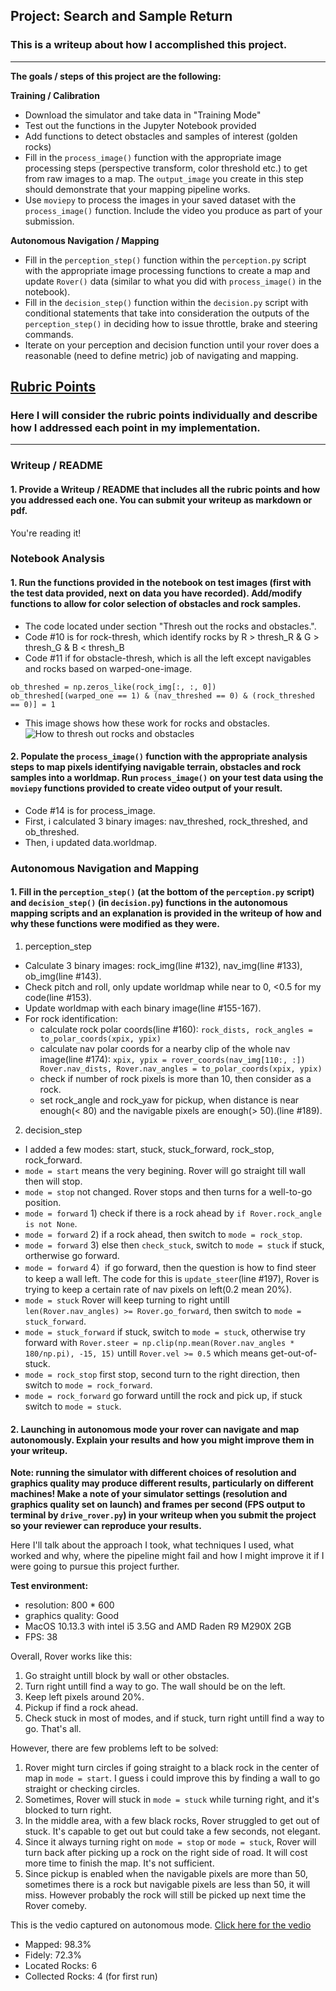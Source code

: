 ## Project: Search and Sample Return
### This is a writeup about how I accomplished this project.

---


**The goals / steps of this project are the following:**  

**Training / Calibration**  

* Download the simulator and take data in "Training Mode"
* Test out the functions in the Jupyter Notebook provided
* Add functions to detect obstacles and samples of interest (golden rocks)
* Fill in the `process_image()` function with the appropriate image processing steps (perspective transform, color threshold etc.) to get from raw images to a map.  The `output_image` you create in this step should demonstrate that your mapping pipeline works.
* Use `moviepy` to process the images in your saved dataset with the `process_image()` function.  Include the video you produce as part of your submission.

**Autonomous Navigation / Mapping**

* Fill in the `perception_step()` function within the `perception.py` script with the appropriate image processing functions to create a map and update `Rover()` data (similar to what you did with `process_image()` in the notebook). 
* Fill in the `decision_step()` function within the `decision.py` script with conditional statements that take into consideration the outputs of the `perception_step()` in deciding how to issue throttle, brake and steering commands. 
* Iterate on your perception and decision function until your rover does a reasonable (need to define metric) job of navigating and mapping.  

[//]: # (Image References)

[rock_ob]: ./misc/rock_ob.jpg

## [Rubric Points](https://review.udacity.com/#!/rubrics/916/view)
### Here I will consider the rubric points individually and describe how I addressed each point in my implementation.  

---
### Writeup / README

#### 1. Provide a Writeup / README that includes all the rubric points and how you addressed each one.  You can submit your writeup as markdown or pdf.  

You're reading it!

### Notebook Analysis
#### 1. Run the functions provided in the notebook on test images (first with the test data provided, next on data you have recorded). Add/modify functions to allow for color selection of obstacles and rock samples.
* The code located under section "Thresh out the rocks and obstacles.".
* Code #10 is for rock-thresh, which identify rocks by R > thresh_R & G > thresh_G & B < thresh_B
* Code #11 if for obstacle-thresh, which is all the left except navigables and rocks based on warped-one-image.
```
ob_threshed = np.zeros_like(rock_img[:, :, 0])
ob_threshed[(warped_one == 1) & (nav_threshed == 0) & (rock_threshed == 0)] = 1
```
* This image shows how these work for rocks and obstacles.
![How to thresh out rocks and obstacles][rock_ob]


#### 2. Populate the `process_image()` function with the appropriate analysis steps to map pixels identifying navigable terrain, obstacles and rock samples into a worldmap.  Run `process_image()` on your test data using the `moviepy` functions provided to create video output of your result. 
* Code #14 is for process_image.
* First, i calculated 3 binary images: nav_threshed, rock_threshed, and ob_threshed.
* Then, i updated data.worldmap.


### Autonomous Navigation and Mapping

#### 1. Fill in the `perception_step()` (at the bottom of the `perception.py` script) and `decision_step()` (in `decision.py`) functions in the autonomous mapping scripts and an explanation is provided in the writeup of how and why these functions were modified as they were.

1. perception_step
* Calculate 3 binary images: rock_img(line #132), nav_img(line #133), ob_img(line #143).
* Check pitch and roll, only update worldmap while near to 0, <0.5 for my code(line #153).
* Update worldmap with each binary image(line #155-167).
* For rock identification:
  + calculate rock polar coords(line #160): `rock_dists, rock_angles = to_polar_coords(xpix, ypix)`
  + calculate nav polar coords for a nearby clip of the whole nav image(line #174): `xpix, ypix = rover_coords(nav_img[110:, :])
	Rover.nav_dists, Rover.nav_angles = to_polar_coords(xpix, ypix)
`
  + check if number of rock pixels is more than 10, then consider as a rock.
  + set rock_angle and rock_yaw for pickup, when distance is near enough(< 80) and the navigable pixels are enough(> 50).(line #189).

2. decision_step
* I added a few modes: start, stuck, stuck_forward, rock_stop, rock_forward.
* `mode = start` means the very begining. Rover will go straight till wall then will stop.
* `mode = stop` not changed. Rover stops and then turns for a well-to-go position.
* `mode = forward` 1) check if there is a rock ahead by `if Rover.rock_angle is not None`.
* `mode = forward` 2) if a rock ahead, then switch to `mode = rock_stop`.
* `mode = forward` 3) else then `check_stuck`, switch to `mode = stuck` if stuck, ortherwise go forward.
* `mode = forward` 4）if go forward, then the question is how to find steer to keep a wall left. The code for this is `update_steer`(line #197), Rover is trying to keep a certain rate of nav pixels on left(0.2 mean 20%).
* `mode = stuck` Rover will keep turning to right untill `len(Rover.nav_angles) >= Rover.go_forward`, then switch to `mode = stuck_forward`.
* `mode = stuck_forward` if stuck, switch to `mode = stuck`, otherwise try forward with `Rover.steer = np.clip(np.mean(Rover.nav_angles * 180/np.pi), -15, 15)` untill `Rover.vel >= 0.5` which means get-out-of-stuck.
* `mode = rock_stop` first stop, second turn to the right direction, then switch to `mode = rock_forward`.
* `mode = rock_forward` go forward untill the rock and pick up, if stuck switch to `mode = stuck`.


#### 2. Launching in autonomous mode your rover can navigate and map autonomously.  Explain your results and how you might improve them in your writeup.  

**Note: running the simulator with different choices of resolution and graphics quality may produce different results, particularly on different machines!  Make a note of your simulator settings (resolution and graphics quality set on launch) and frames per second (FPS output to terminal by `drive_rover.py`) in your writeup when you submit the project so your reviewer can reproduce your results.**

Here I'll talk about the approach I took, what techniques I used, what worked and why, where the pipeline might fail and how I might improve it if I were going to pursue this project further.  

**Test environment:**
* resolution: 800 * 600
* graphics quality: Good
* MacOS 10.13.3 with intel i5 3.5G and AMD Raden R9 M290X 2GB
* FPS: 38

Overall, Rover works like this:
1. Go straight untill block by wall or other obstacles.
2. Turn right untill find a way to go. The wall should be on the left.
3. Keep left pixels around 20%.
4. Pickup if find a rock ahead.
5. Check stuck in most of modes, and if stuck, turn right untill find a way to go.
That's all.

However, there are few problems left to be solved:
1. Rover might turn circles if going straight to a black rock in the center of map in `mode = start`. I guess i could improve this by finding a wall to go straight or checking circles.
2. Sometimes, Rover will stuck in `mode = stuck` while turning right, and it's blocked to turn right.
3. In the middle area, with a few black rocks, Rover struggled to get out of stuck. It's capable to get out but could take a few seconds, not elegant.
4. Since it always turning right on `mode = stop` or `mode = stuck`, Rover will turn back after picking up a rock on the right side of road. It will cost more time to finish the map. It's not sufficient.
5. Since pickup is enabled when the navigable pixels are more than 50, sometimes there is a rock but navigable pixels are less than 50, it will miss. However probably the rock will still be picked up next time the Rover comeby.

This is the vedio captured on autonomous mode.
[Click here for the vedio](https://youtu.be/3Hxw661YDww)
* Mapped: 98.3%
* Fidely: 72.3%
* Located Rocks: 6
* Collected Rocks: 4 (for first run)

